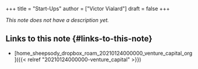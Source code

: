 +++
title = "Start-Ups"
author = ["Victor Vialard"]
draft = false
+++

_This note does not have a description yet._

## Links to this note {#links-to-this-note}

- [home\_sheepsody\_dropbox\_roam\_20210124000000\_venture\_capital\_org]({{< relref "20210124000000-venture_capital" >}})
